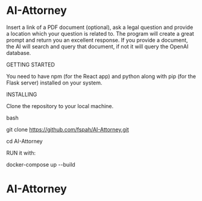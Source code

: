 # AI-Attorney

Insert a link of a PDF document (optional), ask a legal question and provide a location which your question is related to. The program will create a great prompt and return you an excellent response. If you provide a document, the AI will search and query that document, if not it will query the OpenAI database.


GETTING STARTED

You need to have npm (for the React app) and python along with pip (for the Flask server) installed on your system.




INSTALLING

Clone the repository to your local machine.

bash

git clone https://github.com/fspah/AI-Attorney.git

cd AI-Attorney

RUN it with:

docker-compose up --build 

    
# AI-Attorney
